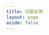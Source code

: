```yaml
---
title: 问题反馈
layout: page
aside: false
---
```


<script setup lang="ts">
import Forum from '../components/forum/Forum.vue'
</script>

<Forum />
